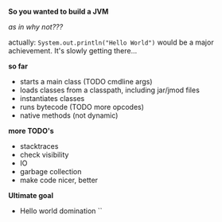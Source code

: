 **So you wanted to build a JVM**

_as in why not???_

actually:
`System.out.println("Hello World")` would be a major achievement. It's slowly getting there...

**so far**
* starts a main class (TODO cmdline args)
* loads classes from a classpath, including jar/jmod files
* instantiates classes
* runs bytecode (TODO more opcodes)
* native methods (not dynamic)

**more TODO's**
* stacktraces
* check visibility
* IO
* garbage collection
* make code nicer, better

**Ultimate goal** 
* Hello world domination
``
